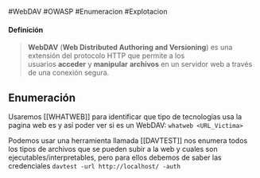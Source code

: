 #WebDAV #OWASP #Enumeracion #Explotacion 

#### Definición
>**WebDAV** (**Web Distributed Authoring and Versioning**) es una extensión del protocolo HTTP que permite a los usuarios **acceder** y **manipular** **archivos** en un servidor web a través de una conexión segura.

## Enumeración
Usaremos [[WHATWEB]] para identificar que tipo de tecnologías usa la pagina web es y así poder ver si es un WebDAV:
`whatweb <URL_Victima>`

Podemos usar una herramienta llamada [[DAVTEST]] nos enumera todos los tipos de archivos que se pueden subir a la web y cuales son ejecutables/interpretables, pero para ellos debemos de saber las credenciales
`davtest -url http://localhost/ -auth `